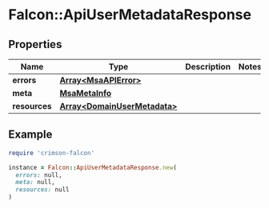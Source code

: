 # Falcon::ApiUserMetadataResponse

## Properties

| Name | Type | Description | Notes |
| ---- | ---- | ----------- | ----- |
| **errors** | [**Array&lt;MsaAPIError&gt;**](MsaAPIError.md) |  |  |
| **meta** | [**MsaMetaInfo**](MsaMetaInfo.md) |  |  |
| **resources** | [**Array&lt;DomainUserMetadata&gt;**](DomainUserMetadata.md) |  |  |

## Example

```ruby
require 'crimson-falcon'

instance = Falcon::ApiUserMetadataResponse.new(
  errors: null,
  meta: null,
  resources: null
)
```

